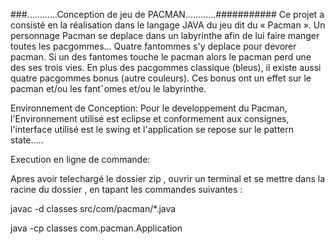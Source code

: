 ###............Conception de jeu de PACMAN............###########
Ce projet a consisté en la réalisation dans le langage JAVA du jeu dit du « Pacman ».
Un personnage Pacman se deplace dans un labyrinthe afin de lui faire manger toutes les pacgommes...
Quatre fantommes s'y deplace pour devorer pacman.
Si un des fantomes touche le pacman alors le pacman perd une des ses trois vies. En plus des pacgommes classique (bleus), il existe aussi quatre pacgommes bonus (autre couleurs). Ces bonus ont un effet sur le pacman et/ou les fantˆomes et/ou le labyrinthe.

Environnement de Conception:
Pour le developpement du Pacman, l'Environnement utilisé est eclipse et conformement aux consignes, l'interface utilisé est le swing et l'application se repose sur le pattern state.....

Execution en ligne de commande:

Apres avoir telechargé le dossier zip , ouvrir un terminal et se mettre dans la racine du dossier , en tapant les  commandes suivantes :

javac -d classes src/com/pacman/*.java

java -cp classes com.pacman.Application